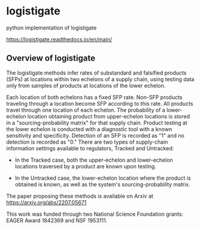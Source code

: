 # logistigate
python implementation of logistigate

https://logistigate.readthedocs.io/en/main/

Overview of logistigate
-----------------------
The logistigate methods infer rates of substandard and
falsified products (SFPs) at locations within two echelons of a
supply chain, using testing data only from samples of products
at locations of the lower echelon.

Each location of both echelons has a fixed SFP rate.
Non-SFP products traveling through a location become SFP
according to this rate.
All products travel through one location of each echelon.
The probability of a lower-echelon
location obtaining product from upper-echelon locations is
stored in a "sourcing-probability matrix" for that supply
chain.
Product testing at the lower echelon is conducted with
a diagnostic tool with a known sensitivity and specificity.
Detection of an SFP is recorded as "1" and no detection is
recorded as "0."
There are two types of supply-chain information settings available
to regulators, Tracked and Untracked:

* In the Tracked case, both the upper-echelon and lower-echelon locations traversed by a product are known upon testing.

* In the Untracked case, the lower-echelon location where the product is obtained is known, as well as the system's sourcing-probability matrix.

The paper proposing these methods is available on Arxiv at
https://arxiv.org/abs/2207.05671

This work was funded through two National Science Foundation grants: EAGER Award 1842369 and NSF 1953111.